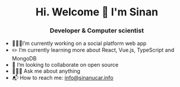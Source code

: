 <h1 align="center"> Hi. Welcome 👋 I'm Sinan</h1>
<h3 align="center">Developer & Computer scientist</h3>

-  👨🏻‍💻I’m currently working on a social platform web app
- ✏️ I’m currently learning more about React, Vue.js, TypeScript and MongoDB
- 👀 I’m looking to collaborate on open source
- 🙋🏼‍♀️ Ask me about anything
- 📬 How to reach me: info@sinanucar.info
